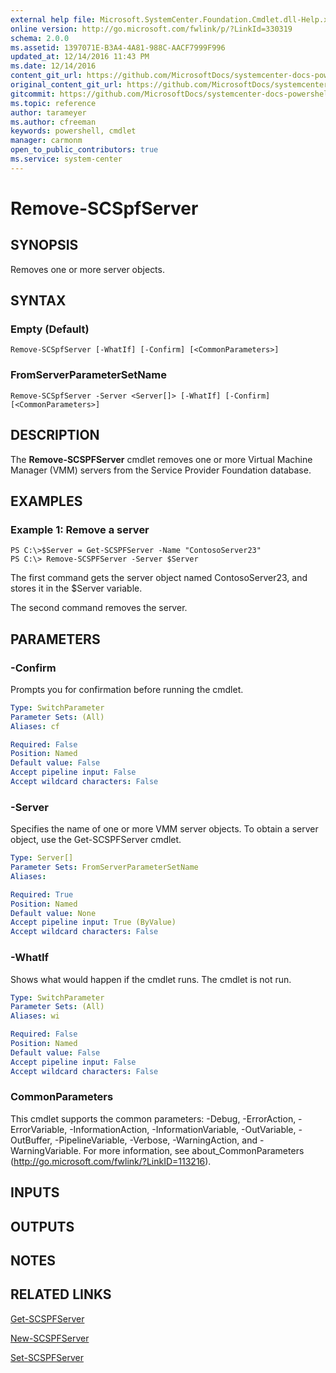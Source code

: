 ```yaml
---
external help file: Microsoft.SystemCenter.Foundation.Cmdlet.dll-Help.xml
online version: http://go.microsoft.com/fwlink/p/?LinkId=330319
schema: 2.0.0
ms.assetid: 1397071E-B3A4-4A81-988C-AACF7999F996
updated_at: 12/14/2016 11:43 PM
ms.date: 12/14/2016
content_git_url: https://github.com/MicrosoftDocs/systemcenter-docs-powershell/blob/master/systemcenter-cmdlets/SystemCenter2016/ServiceProviderFoundation/v1.0/Remove-SCSPFServer.md
original_content_git_url: https://github.com/MicrosoftDocs/systemcenter-docs-powershell/blob/master/systemcenter-cmdlets/SystemCenter2016/ServiceProviderFoundation/v1.0/Remove-SCSPFServer.md
gitcommit: https://github.com/MicrosoftDocs/systemcenter-docs-powershell/blob/96cd9bd2780eb6b78c540fa00d3b8a4313e3ed40/systemcenter-cmdlets/SystemCenter2016/ServiceProviderFoundation/v1.0/Remove-SCSPFServer.md
ms.topic: reference
author: tarameyer
ms.author: cfreeman
keywords: powershell, cmdlet
manager: carmonm
open_to_public_contributors: true
ms.service: system-center
---
```


# Remove-SCSpfServer

## SYNOPSIS
Removes one or more server objects.

## SYNTAX

### Empty (Default)
```
Remove-SCSpfServer [-WhatIf] [-Confirm] [<CommonParameters>]
```

### FromServerParameterSetName
```
Remove-SCSpfServer -Server <Server[]> [-WhatIf] [-Confirm] [<CommonParameters>]
```

## DESCRIPTION
The **Remove-SCSPFServer** cmdlet removes one or more Virtual Machine Manager (VMM) servers from the Service Provider Foundation database.

## EXAMPLES

### Example 1: Remove a server
```
PS C:\>$Server = Get-SCSPFServer -Name "ContosoServer23"
PS C:\> Remove-SCSPFServer -Server $Server
```

The first command gets the server object named ContosoServer23, and stores it in the $Server variable.

The second command removes the server.

## PARAMETERS

### -Confirm
Prompts you for confirmation before running the cmdlet.

```yaml
Type: SwitchParameter
Parameter Sets: (All)
Aliases: cf

Required: False
Position: Named
Default value: False
Accept pipeline input: False
Accept wildcard characters: False
```

### -Server
Specifies the name of one or more VMM server objects.
To obtain a server object, use the Get-SCSPFServer cmdlet.

```yaml
Type: Server[]
Parameter Sets: FromServerParameterSetName
Aliases: 

Required: True
Position: Named
Default value: None
Accept pipeline input: True (ByValue)
Accept wildcard characters: False
```

### -WhatIf
Shows what would happen if the cmdlet runs.
The cmdlet is not run.

```yaml
Type: SwitchParameter
Parameter Sets: (All)
Aliases: wi

Required: False
Position: Named
Default value: False
Accept pipeline input: False
Accept wildcard characters: False
```

### CommonParameters
This cmdlet supports the common parameters: -Debug, -ErrorAction, -ErrorVariable, -InformationAction, -InformationVariable, -OutVariable, -OutBuffer, -PipelineVariable, -Verbose, -WarningAction, and -WarningVariable. For more information, see about_CommonParameters (http://go.microsoft.com/fwlink/?LinkID=113216).

## INPUTS

## OUTPUTS

## NOTES

## RELATED LINKS

[Get-SCSPFServer](xref:SystemCenter2016/ServiceProviderFoundation/v1.0/Get-SCSPFServer.md)

[New-SCSPFServer](xref:SystemCenter2016/ServiceProviderFoundation/v1.0/New-SCSPFServer.md)

[Set-SCSPFServer](xref:SystemCenter2016/ServiceProviderFoundation/v1.0/Set-SCSPFServer.md)

